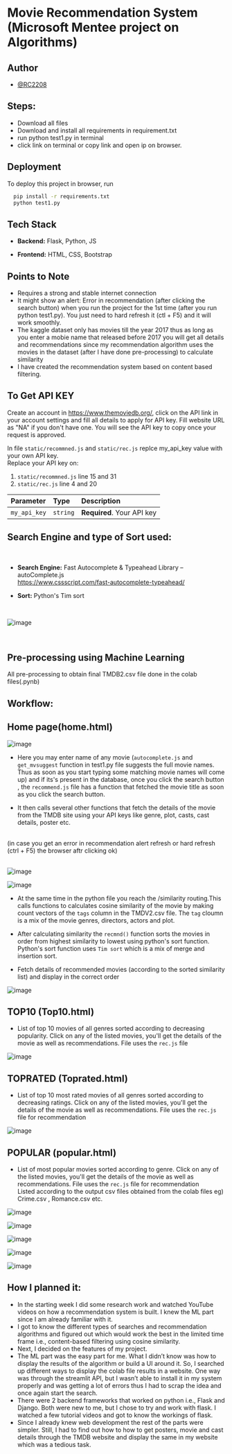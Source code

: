 
# Movie Recommendation System (Microsoft Mentee project on Algorithms)

## Author
- [@RC2208](https://www.github.com/RC2208)


## Steps:<br>
- Download all files<br>
- Download and install all requirements in requirement.txt<br>
- run python test1.py in terminal<br>
- click link on terminal or copy link and open ip on browser.

## Deployment

To deploy this project in browser, run

```bash
  pip install -r requirements.txt
  python test1.py
```
## Tech Stack

- **Backend:** Flask, Python, JS

- **Frontend:** HTML, CSS, Bootstrap 

## Points to Note
- Requires a strong and stable internet connection
- It might show an alert: Error in recommendation (after clicking the search button) when you run the project for the 1st time (after you run python test1.py). You just need to hard refresh it (ctl + F5) and it will work smoothly.
- The kaggle dataset only has movies till the year 2017 thus as long as you enter a mobie name that released before 2017 you will get all details and recommendations since my recommendation algorithm uses the movies in the dataset (after I have done pre-processing) to calculate similarity
- I have created the recommendation system based on content based filtering.

## To Get API KEY
Create an account in https://www.themoviedb.org/, click on the API link in your account settings and fill all  details to apply for API key. Fill website URL as "NA" if you don't have one. You will see the API key to copy once your request is approved. <br>

In file `static/recommned.js` and `static/rec.js` replce my_api_key value with your own API key.
<br>
Replace your API key on:<br>
1. `static/recommned.js` line 15 and 31<br>
2. `static/rec.js` line 4 and 20<br>

| Parameter | Type     | Description                |
| :-------- | :------- | :------------------------- |
| `my_api_key` | `string` | **Required**. Your API key |



## Search Engine and type of Sort used:<br>
<br>

- **Search Engine:** Fast Autocomplete & Typeahead Library – autoComplete.js <br> 
https://www.cssscript.com/fast-autocomplete-typeahead/

- **Sort:** Python's Tim sort <br>
<br>

![image](https://user-images.githubusercontent.com/70155541/169867952-1490cc3e-17be-4c6f-98f5-be87d91a9141.png)


<br>

## Pre-processing using Machine Learning <br>
All pre-processing to obtain final TMDB2.csv file done in the colab files(.pynb)

## Workflow:

## **Home page(home.html)**

![image](https://user-images.githubusercontent.com/70155541/169860918-686f9837-7f28-4e19-88db-13a3ce67261f.png)

- Here you may enter name of any movie (`autocomplete.js` and `get_mvsuggest` function in test1.py file suggests the full movie names. Thus as soon as you start typing some matching movie names will come up) and if its's present in the database, once you click the search button , the `recommend.js` file has a function that fetched the movie title as soon as you click the search button. <br>

- It then calls several other functions that fetch the details of the movie from the TMDB site using your API keys like genre, plot, casts, cast details, poster etc.
<br>
(in case you get an error in recommendation alert refresh or hard refresh (ctrl + F5) the browser aftr clicking ok)
<br><br>


![image](https://user-images.githubusercontent.com/70155541/169867567-f21a2d2d-3a46-4ea9-8833-e267157b75af.png)



![image](https://user-images.githubusercontent.com/70155541/169867632-883d948c-ebd2-46f7-b6de-6ef1e47db868.png)

- At the same time in the python file you reach the /similarity routing.This calls functions to calculates cosine similarity of the movie by making count vectors of the `tags` column in the TMDV2.csv file. The `tag` cloumn is a mix of the movie genres, directors, actors and plot. <br>


- After calculating similarity the `recmnd()` function sorts the movies in order from highest similarity to lowest using python's sort function.<br> Python's sort function uses `Tim sort` which is a mix of merge and insertion sort.<br>

- Fetch details of recommended movies (according to the sorted similarity list) and display in the correct order

![image](https://user-images.githubusercontent.com/70155541/169870803-5d23a76e-a626-4b97-8b50-897835243256.png)

## TOP10 (Top10.html) 

- List of top 10 movies of all genres sorted according to decreasing popularity. Click on any of the listed movies, you'll get the details of the movie as well as recommendations. File uses the `rec.js` file

![image](https://user-images.githubusercontent.com/70155541/170509604-f244e9c7-e490-407c-b024-eb7901ce4150.png)



##  TOPRATED (Toprated.html) 

- List of top 10 most rated movies of all genres sorted according to decreasing ratings. Click on any of the listed movies, you'll get the details of the movie as well as recommendations. File uses the `rec.js` file for recommendation

![image](https://user-images.githubusercontent.com/70155541/170510166-4523f14f-049f-4f80-85c0-db37b5bc1e00.png)


##  POPULAR (popular.html) <br>

- List of most popular movies sorted according to genre. Click on any of the listed movies, you'll get the details of the movie as well as recommendations. File uses the `rec.js` file for recommendation<br>
Listed according to the output csv files obtained from the colab files eg) Crime.csv , Romance.csv etc.

![image](https://user-images.githubusercontent.com/70155541/170510400-5ec44bbb-cbd5-449b-82a4-400957eec408.png)

![image](https://user-images.githubusercontent.com/70155541/170510511-5e9924b9-bd4e-4f44-9b98-f34c56128033.png)

![image](https://user-images.githubusercontent.com/70155541/170510582-52e33bee-721e-4c94-84e8-eecdc4739430.png)

![image](https://user-images.githubusercontent.com/70155541/170510642-b4a756dd-1d3d-4b09-9b1c-c0073fb29b0f.png)

![image](https://user-images.githubusercontent.com/70155541/170510717-9d9342ec-8592-4b89-9d25-4a1d295d516e.png)


## How I planned it:

- In the starting week I did some research work and watched YouTube videos on how a recommendation system is built. I knew the ML part since I am already familiar with it. 
- I got to know the different types of searches and recommendation algorithms and figured out which would work the best in the limited time frame i.e., content-based filtering using cosine similarity. 
- Next, I decided on the features of my project. 
- The ML part was the easy part for me. What I didn’t know was how to display the results of the algorithm or build a UI around it. So, I searched up different ways to display the colab file results in a website. One way was through the streamlit API, but I wasn’t able to install it in my system properly and was getting a lot of errors thus I had to scrap the idea and once again start the search. 
- There were 2 backend frameworks that worked on python i.e., Flask and Django. Both were new to me, but I chose to try and work with flask. I watched a few tutorial videos and got to know the workings of flask.
- Since I already knew web development the rest of the parts were simpler. Still, I had to find out how to how to get posters, movie and cast details through the TMDB website and display the same in my website which was a tedious task.

